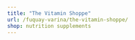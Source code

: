 ```yaml
---
title: "The Vitamin Shoppe"
url: /fuquay-varina/the-vitamin-shoppe/
shop: nutrition supplements
---
```

